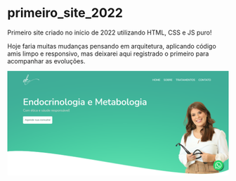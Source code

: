 # primeiro_site_2022

Primeiro site criado no início de 2022 utilizando HTML, CSS e JS puro!

Hoje faria muitas mudanças pensando em arquitetura, aplicando código amis limpo e responsivo, mas deixarei aqui registrado o primeiro para acompanhar as evoluções.

![imagem do primeiro site](image.png)


